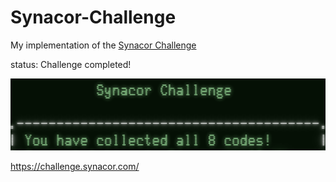 # Synacor-Challenge
My implementation of the [Synacor Challenge](https://challenge.synacor.com/)

status: Challenge completed!

![alt text](https://github.com/BrechtVandevoort/Synacor-Challenge/blob/master/results/results.png)

https://challenge.synacor.com/
